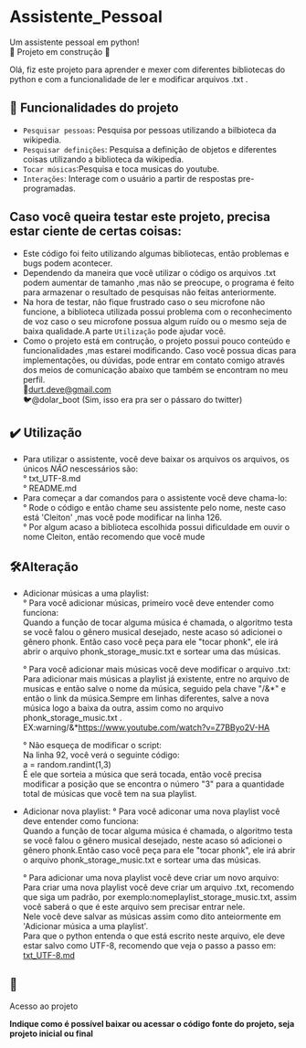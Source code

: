 # Assistente_Pessoal
Um assistente pessoal em python!<br>
 :construction: Projeto em construção :construction:
 
Olá, fiz este projeto para aprender e mexer com diferentes bibliotecas do python e com a funcionalidade de ler e modificar arquivos .txt . 
 
 
 
 ## :hammer: Funcionalidades do projeto
- `Pesquisar pessoas`: Pesquisa por pessoas utilizando a bilbioteca da wikipedia.  
- `Pesquisar definições`: Pesquisa a definição de objetos e diferentes coisas utilizando a biblioteca da wikipedia.
- `Tocar músicas`:Pesquisa e toca musicas do youtube.
- `Interações`: Interage com o usuário a partir de respostas pre-programadas.
 
 ## Caso você queira testar este projeto, precisa estar ciente de certas coisas:
 - Este código foi feito utilizando algumas bibliotecas, então problemas e bugs podem acontecer.
 - Dependendo da maneira que você utilizar o código os arquivos .txt podem aumentar de tamanho ,mas não se preocupe, o programa é feito para armazenar o resultado de pesquisas não feitas anteriormente.
 - Na hora de testar, não fique frustrado caso o seu microfone não funcione, a biblioteca utilizada possui problema com o reconhecimento de voz caso o seu microfone possua algum ruído ou o mesmo seja de baixa qualidade.A parte `Utilização` pode ajudar você.
 - Como o projeto está em contrução, o projeto possui pouco conteúdo e funcionalidades ,mas estarei modificando. Caso você possua dicas para implementações, ou dúvidas, pode entrar em contato comigo através dos meios de comunicação abaixo que também se encontram no meu perfil.<br>
 📧durt.deve@gmail.com<br>
 🐦@dolar_boot (Sim, isso era pra ser o pássaro do twitter)
 
  
 ## ✔️ Utilização 
 - Para utilizar o assistente, você deve baixar os arquivos os arquivos, os únicos _NÃO_ nescessários são:<BR>
 ° txt_UTF-8.md<BR>
 ° README.md<BR>
 - Para começar a dar comandos para o assistente você deve chama-lo:<br>
 ° Rode o código e então chame seu assistente pelo nome, neste caso está 'Cleiton' ,mas você pode modificar na linha 126.<br>
 ° Por algum acaso a biblioteca escolhida possui dificuldade em ouvir o nome Cleiton, então recomendo que você mude
 
 
 
 ## 🛠️Alteração
 - Adicionar músicas a uma playlist:<br>
 ° Para você adicionar músicas, primeiro você deve entender como funciona:<br>
 Quando a função de tocar alguma música é chamada, o algoritmo testa se você falou o gênero musical desejado, neste acaso só adicionei o gênero phonk. Então caso você peça para ele "tocar phonk", ele irá abrir o arquivo phonk_storage_music.txt e sortear uma das músicas.<br><p>
 ° Para você adicionar mais músicas você deve modificar o arquivo .txt:<br>
  Para adicionar mais músicas a playlist já existente, entre no arquivo de musicas e então salve o nome da música, seguido pela chave "/&*" e então o link da música.Sempre em linhas diferentes, salve a nova música logo a baixa da outra, assim como no arquivo phonk_storage_music.txt .<br>
  EX:warning/&*https://www.youtube.com/watch?v=Z7BByo2V-HA<br><p>
 ° Não esqueça de modificar o script:<br>
  Na linha 92, você verá o seguinte código:<br>
 a = random.randint(1,3)<br>
  É ele que sorteia a música que será tocada, então você precisa modificar a posição que se encontra o número "3" para a quantidade total de músicas que você tem na sua playlist.
 
 - Adicionar nova playlist:
 ° Para você adiconar uma nova playlist você deve entender como funciona:<br>
 Quando a função de tocar alguma música é chamada, o algoritmo testa se você falou o gênero musical desejado, neste acaso só adicionei o gênero phonk.Então caso você peça para ele "tocar phonk", ele irá abrir o arquivo phonk_storage_music.txt e sortear uma das músicas.<br><p>
 ° Para adicionar uma nova playlist você deve criar um novo arquivo:<br>
 Para criar uma nova playlist você deve criar um arquivo .txt, recomendo que siga um padrão, por exemplo:nomeplaylist_storage_music.txt, assim você saberá o que é este arquivo sem precisar entrar nele.<br>
 Nele você deve salvar as músicas assim como dito anteiormente em 'Adicionar música a uma playlist'.<br>
 Para que o python entenda o que está escrito neste arquivo, ele deve estar salvo como UTF-8, recomendo que veja o passo a passo em: <a href='https://github.com/dudrt/Assistente_Pessoal/blob/main/txt_UTF-8.md'>txt_UTF-8.md</a>
 
 
 ## 📁
 Acesso ao projeto

**Indique como é possível baixar ou acessar o código fonte do projeto, seja projeto inicial ou final**
